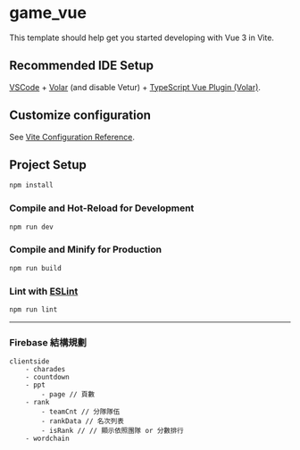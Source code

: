 # game_vue

This template should help get you started developing with Vue 3 in Vite.

## Recommended IDE Setup

[VSCode](https://code.visualstudio.com/) + [Volar](https://marketplace.visualstudio.com/items?itemName=Vue.volar) (and disable Vetur) + [TypeScript Vue Plugin (Volar)](https://marketplace.visualstudio.com/items?itemName=Vue.vscode-typescript-vue-plugin).

## Customize configuration

See [Vite Configuration Reference](https://vitejs.dev/config/).

## Project Setup

```sh
npm install
```

### Compile and Hot-Reload for Development

```sh
npm run dev
```

### Compile and Minify for Production

```sh
npm run build
```

### Lint with [ESLint](https://eslint.org/)

```sh
npm run lint
```

---

### Firebase 結構規劃

```Firebase
clientside
    - charades
    - countdown
    - ppt
        - page // 頁數
    - rank
        - teamCnt // 分隊隊伍
        - rankData // 名次列表
        - isRank // // 顯示依照團隊 or 分數排行
    - wordchain
```
